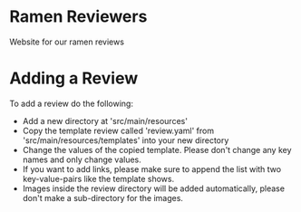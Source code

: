 # Ramen Reviewers
Website for our ramen reviews

# Adding a Review

To add a review do the following:
- Add a new directory at 'src/main/resources'
- Copy the template review called 'review.yaml' from 'src/main/resources/templates' into your new directory
- Change the values of the copied template. Please don't change any key names and only change values.
- If you want to add links, please make sure to append the list with two key-value-pairs like the template shows.
- Images inside the review directory will be added automatically, please don't make a sub-directory for the images.
